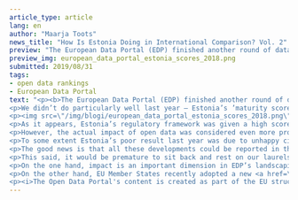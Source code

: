 ```yaml
---
article_type: article
lang: en
author: "Maarja Toots"
news_title: "How Is Estonia Doing in International Comparison? Vol. 2"
preview: "The European Data Portal (EDP) finished another round of data collection this summer, asking EU member states to report the status of the supply and use of open data in their country. The fifth edition of the pan-European Open Data Maturity Landscaping survey measures countries’ progress in four dimensions: open data policy, open data portal, open data impact and data quality. How is Estonia doing compared to other European countries?"
preview_img: european_data_portal_estonia_scores_2018.png
submitted: 2019/08/31
tags:
- open data rankings
- European Data Portal
text: "<p><b>The European Data Portal (EDP) finished another round of data collection this summer, asking EU member states to report the status of the supply and use of open data in their country. The fifth edition of the pan-European <a href=\"https://www.europeandataportal.eu/en/dashboard#2018\" title=\"Open Data Maturity Landscaping\">Open Data Maturity Landscaping</a> survey measures countries’ progress in four dimensions: open data policy, open data portal, open data impact and data quality. How is Estonia doing compared to other European countries?</b></p>
<p>We didn’t do particularly well last year – Estonia’s ’maturity score’ of 0.43 on a scale from 0 to 1 placed us fifth from the bottom among the 31 participating countries, just behind Latvia. Ranking in the top were Ireland and Spain with scores of 0.87 and more. The survey involved 27 EU Member States (Hungary did not participate) as well as Iceland, Liechtenstein, Norway and Switzerland.</p>
<p><img src=\"/img/blogi/european_data_portal_estonia_scores_2018.png\" style=\"width: 100%;\"></p><p><em>Figure: Estonia’s results in the 2018 EDP open data survey (source: EDP)</em></p>
<p>As it appears, Estonia’s regulatory framework was given a high score according to European standards, also because the Estonian law states that public sector data are public, redistributable and reusable by default. However, the results were not as good as regards the quality and impact of the data published on the national open data portal. For instance, in the previous version of the portal, datasets were mostly updated manually without a clear process for updating and improving the quality of metadata. Another shortcoming was the poor findability and cross-border interoperability of the data, which mostly was due to the portal not following the <a href=\"https://www.w3.org/TR/vocab-dcat\" title=\"DCAT\">DCAT model</a> for data descriptions, which is recommended at the European level.</p>
<p>However, the actual impact of open data was considered even more problematic. It must immediately be said, though, that EDP’s approach to evaluating impact is rather (perhaps even too) simple – the larger the number of open data-driven applications, services and processes, the bigger the presumed impact. The number of reuse cases is the basis of measuring the impact of open data on policy-making, social issues and environment (or public awareness of the environmental situation to be more precise). The assessment of economic impact is a bit different – in this case the survey looks for evidence of studies assessing the economic impact of open data in the respective country. As there were no such studies to report for Estonia, the score in this dimension remained zero.</p>
<p>To some extent Estonia’s poor result last year was due to unhappy circumstances. Although the year 2018 marked several important developments in the Estonian open data landscape, the data for EDP’s survey was already collected in May, at a time when many of these developments were still under way. As a result, Estonia’s ranking did not reflect events such as the relaunch of the national portal opendata.riik.ee on a new platform, the addition of tens of new datasets to the portal, or new requirements on metadata which give users more detailed information on data quality – and which also follow the common <a href=\"https://joinup.ec.europa.eu/solution/dcat-application-profile-data-portals-europe/about\" title=\"DCAT-AP\">European DCAT-AP standard</a>, enabling aggregators such as the <a href=\"https://www.europeandataportal.eu/data/#/datasets?catalog=avaandmete-portaal\" title=\"European Data Portal\">Eurpean Data Portal</a> to automatically harvest data from the portal.</p>
<p>The good news is that all these developments could be reported in this year’s survey and, based on EDP’s initial analysis, we have a reason to expect considerable improvements in Estonia’s score. Where exactly Estonia ranks compared to other countries will become clear around November when the survey results are expected to be published. However, according to first signs, we are gradually beginning to move closer to current open data benchmarks, as defined by European experts and trendsetters.</p>
<p>This said, it would be premature to sit back and rest on our laurels. Looking at the speed at which Europe’s understanding of open data is evolving, doing open data ‘right’ is kind of a moving target. Whereas some years ago countries were still working on creating a legal obligation for the public sector to publish open data, it is no longer sufficient to adopt policies and publish new datasets on the portal. Instead, countries need to learn to understand and assess the actual use and impact of open data.</p>
<p>On the one hand, impact is an important dimension in EDP’s landscaping survey, whose <a href=\"../../../Summary of the EDP landscaping method.pdf\" title=\"EDP landscaping method\">methodology</a> assigns impact an equal weight to open data policy, portal usability and data quality. For instance, Ireland’s recent success in open data (from 18th to 1st position in a couple of years) is related to the country’s dedicated efforts to improve the quality and usability of the data on the portal. To this end, Ireland is paying close attention to detailed documentation of the datasets on the portal to help users really understand and reuse the data – check for examples <a href=\"https://data.gov.ie/dataset\" title=\"Ireland's Open Data Portal\">HERE</a>. For all last year’s top three countries – Ireland, Spain and France – EDP’s study valued their strategic approach to publishing data and assessing its impact. These governments have defined open data reuse as a strategic objective, defined high-priority datasets that should be accessible to the public, and are working to continously monitor the supply and use of open data. France sets a good example here with its systematic approach to assessing and increasing the impact of open data. <a href=\"https://www.etalab.gouv.fr\" title=\"Etalab\">Etalab</a>, the French governmental agency responsible for open data, has actively worked to bring data users and providers together to identify datasets that are important for users and make sure they get published. At the same time, the French think tank FING is running a multi-year project with support from Etalab that aims to increase the impact of open data by 2025. The project has three streams of activity: analyzing the progress so far and establishing the baseline, encouraging innovative and experimental ways of stimulating the provision and use of open data, and developing a roadmap stating the next steps for increasing the strategic impact of open data. Those who speak French can learn more about the project <a href=\"http://fing.org/IMG/pdf/Open_Data_2025_officiel-3.pdf\" title=\"Open Data 2025\">HERE</a>.</p>
<p>On the other hand, EU Member States recently adopted a new <a href=\"https://ec.europa.eu/digital-single-market/en/european-legislation-reuse-public-sector-information\" title=\"Open Data Directive\">open data directive</a>, which introduces the concept of ’high-value datasets’ to require governments to make datasets with significant economic and social impact available free of charge, with a license permitting reuse, in machine-readable formats, through APIs and, if possible, as bulk download. So far, states have identified six categories of data as having particularly high value for the public: spatial data, environment and earth observation, meteorological data, mobility, companies and company ownership, and statistics. The identification of specific datasets under these categories is still in progress and more clarity is expected towards the end of the year. In any case, these developments seem to be signs of the emergence of a new open data paradigm centered around reuse and impact, which Estonia – an EU Member State and experienced e-government – has the opportunity to actively shape. In order for the shift not to take us by surprise (and drag us down in rankings), data providers would do well to already start asking who and for which purpose is using their data. If the answer is not clear, it is high time to start a dialogue with existing or potential users, for example by organizing a hackathon dedicated to the reuse of specific datasets, attaching a simple feedback survey to the published datasets or asking users to reveal themselves on the <a href=\"https://github.com/okestonia/Estonian-Open-Data-Issue-Tracker/issues\" title= GitHub issue tracker\">GitHub issue tracker</a>.</p>
<p><i>The Open Data Portal's content is created as part of the EU structural funds' programme 'Raising Public Awareness about the Information Society' financed through the EU Regional Development Fund. The project is implemented by Open Knowledge Estonia.</i></p>"
---
```

